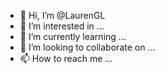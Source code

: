 - 👋 Hi, I’m @LaurenGL
- 👀 I’m interested in ...
- 🌱 I’m currently learning ...
- 💞️ I’m looking to collaborate on ...
- 📫 How to reach me ...

<!---
LaurenGL/LaurenGL is a ✨ special ✨ repository because its `README.md` (this file) appears on your GitHub profile.
You can click the Preview link to take a look at your changes.
--->
